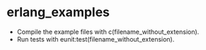 # erlang_examples

* Compile the example files with c(filename_without_extension).
* Run tests with eunit:test(filename_without_extension).